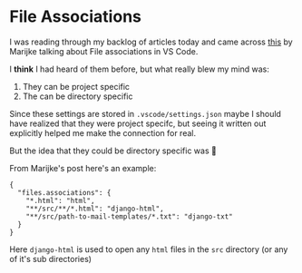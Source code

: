 # File Associations

I was reading through my backlog of articles today and came across [this](https://marijkeluttekes.dev/blog/articles/2023/07/27/quick-tip-set-folder-based-file-associations-in-visual-studio-code/) by Marijke talking about File associations in VS Code. 

I **think** I had heard of them before, but what really blew my mind was:

1. They can be project specific
2. The can be directory specific

Since these settings are stored in `.vscode/settings.json` maybe I should have realized that they were project specifc, but seeing it written out explicitly helped me make the connection for real.

But the idea that they could be directory specific was 🤯

From Marijke's post here's an example:

```
{
  "files.associations": {
    "*.html": "html",
    "**/src/**/*.html": "django-html",
    "**/src/path-to-mail-templates/*.txt": "django-txt"
  }
}
```

Here `django-html` is used to open any `html` files in the `src` directory (or any of it's sub directories)

